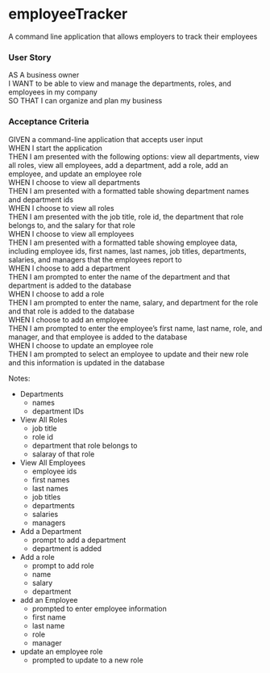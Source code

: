 # employeeTracker
A command line application that allows employers to track their employees


### User Story

AS A business owner  
I WANT to be able to view and manage the departments, roles, and employees in my company  
SO THAT I can organize and plan my business  

### Acceptance Criteria

GIVEN a command-line application that accepts user input  
WHEN I start the application  
THEN I am presented with the following options: view all departments, view all roles, view all employees, add a department, add a role, add an employee, and update an employee role  
WHEN I choose to view all departments  
THEN I am presented with a formatted table showing department names and department ids  
WHEN I choose to view all roles  
THEN I am presented with the job title, role id, the department that role belongs to, and the salary for that role  
WHEN I choose to view all employees  
THEN I am presented with a formatted table showing employee data, including employee ids, first names, last names, job titles, departments, salaries, and managers that the employees report to  
WHEN I choose to add a department  
THEN I am prompted to enter the name of the department and that department is added to the database  
WHEN I choose to add a role  
THEN I am prompted to enter the name, salary, and department for the role and that role is added to the database  
WHEN I choose to add an employee  
THEN I am prompted to enter the employee’s first name, last name, role, and manager, and that employee is added to the database  
WHEN I choose to update an employee role  
THEN I am prompted to select an employee to update and their new role and this information is updated in the database  

Notes:
- Departments
    - names
    - department IDs
- View All Roles
    - job title
    - role id
    - department that role belongs to
    - salaray of that role
- View All Employees
    - employee ids
    - first names
    - last names
    - job titles
    - departments
    - salaries
    - managers
- Add a Department
    - prompt to add a department
    - department is added
- Add a role
    - prompt to add role
    - name
    - salary
    - department
- add an Employee
    - prompted to enter employee information
    - first name
    - last name
    - role
    - manager
- update an employee role
    - prompted to update to a new role

